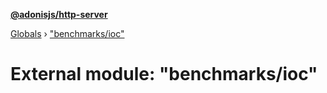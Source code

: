 **[@adonisjs/http-server](../README.md)**

[Globals](../README.md) › ["benchmarks/ioc"](_benchmarks_ioc_.md)

# External module: "benchmarks/ioc"